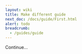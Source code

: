 ```yaml
---
layout: wiki
title: Make different guide
next_doc: /docs/guide/First.html
alert: todo
breadcrumb:
  - /guides/guide
---
```

Continue...